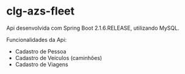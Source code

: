 # clg-azs-fleet


Api desenvolvida com Spring Boot <version>2.1.6.RELEASE</version>, utilizando MySQL.

Funcionalidades da Api:

* Cadastro de Pessoa
* Cadastro de Veículos (caminhões)
* Cadastro de Viagens

